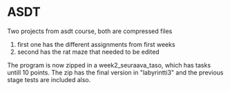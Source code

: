 # ASDT
Two projects from asdt course, both are compressed files

1. first one has the different assignments from first weeks
2. second has the rat maze that needed to be edited

The program is now zipped in a week2_seuraava_taso, which has tasks untill 10 points.
The zip has the final version in "labyrintti3" and the previous stage tests are included also.
